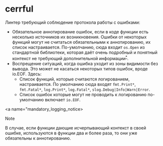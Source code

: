 # cerrful
Линтер требующий соблюдение протокола работы с ошибками:

- Обязательное аннотирование ошибок, если в коде функции есть несколько источников их возникновения. Ошибки от некоторых функций могут не считаться обязательными к аннотированию, их список настраивается. По-умолчанию, сюда входит `os.Open` из стандартной библиотеки, которая даёт очень подробный и понятный контекст не требующий дополнительной информации<sup>[*](#mandatory_logging_notice)</sup>. 
- Воспрещение ситуаций, когда ошибка уходит из зоны видимости без вывода. Это может не касаться некоторых типов ошибок, вроде io.EOF. Здесь:
  - Список функций, которые считаются логированием, настраивается. По умолчанию сюда входят `fmt.Print*`, `fmt.Fatal*`, `log.Print*`, `log.Fatal*`, `slog.Debug|Info|Warn|Error`.
  - Список ошибок которые могут не проводить к логированию по-умолчанию включает `io.EOF`.

<a name="mandatory_logging_notice></a>
> [!NOTE]
> В случае, если функции дающие исчерпывающий контекст в своей ошибке, используются в функции два и более раза, то они уже обязательны к аннотированию.
